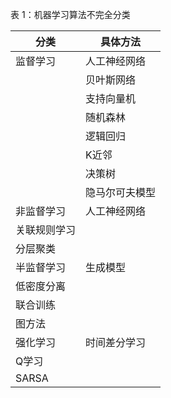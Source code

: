 表 1：机器学习算法不完全分类

| 分类           | 具体方法     |
| -------------- | ------------ |
| 监督学习       | 人工神经网络 |
|                | 贝叶斯网络   |
|                | 支持向量机   |
|                | 随机森林     |
|        |      逻辑回归        |
|           | K近邻 |
|        |         决策树       |
|  |           隐马尔可夫模型   |
| 非监督学习     | 人工神经网络 |
| 关联规则学习   |              |
| 分层聚类       |              |
| 半监督学习     | 生成模型     |
| 低密度分离     |              |
| 联合训练       |              |
| 图方法         |              |
| 强化学习       | 时间差分学习 |
| Q学习          |              |
| SARSA          |              |